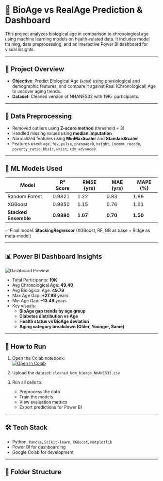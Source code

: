 # 🧬 BioAge vs RealAge Prediction & Dashboard

This project analyzes biological age in comparison to chronological age using machine learning models on health-related data. It includes model training, data preprocessing, and an interactive Power BI dashboard for visual insights.

---

## 📌 Project Overview

- **Objective**: Predict Biological Age (`kdm0`) using physiological and demographic features, and compare it against Real (Chronological) Age to uncover aging trends.
- **Dataset**: Cleaned version of NHANES32 with 19K+ participants.

---

## 🧹 Data Preprocessing

- Removed outliers using **Z-score method** (threshold = 3)
- Handled missing values using **median imputation**
- Normalized features using **MinMaxScaler** and **StandardScaler**
- Features used: `age`, `fev`, `pulse`, `phenoage0`, `height`, `income_recode`, `poverty_ratio`, `hba1c`, `waist`, `kdm_advance0`

---

## 🤖 ML Models Used

| Model                 | R² Score | RMSE (yrs) | MAE (yrs) | MAPE (%) |
|----------------------|----------|------------|-----------|----------|
| Random Forest        | 0.9821   | 1.22       | 0.83      | 1.89     |
| XGBoost              | 0.9850   | 1.15       | 0.76      | 1.61     |
| **Stacked Ensemble** | **0.9880** | **1.07**   | **0.70**  | **1.50** |

✅ Final model: **StackingRegressor** (XGBoost, RF, GB as base + Ridge as meta-model)

---

## 📊 Power BI Dashboard Insights

![Dashboard Preview](https://github.com/aryanv1999/BiologicalAge-vs-RealAge-Prediction-Dashboard/main/Dashboard.png)

- Total Participants: **19K**
- Avg Chronological Age: **49.49**
- Avg Biological Age: **49.79**
- Max Age Gap: **+27.98** years
- Min Age Gap: **–13.49** years
- Key visuals:
  - **BioAge gap trends by age group**
  - **Diabetes distribution vs Age**
  - **Health status vs BioAge deviation**
  - **Aging category breakdown (Older, Younger, Same)**

---

## 🚀 How to Run

1. Open the Colab notebook:  
   [![Open In Colab](https://colab.research.google.com/assets/colab-badge.svg)]([https://colab.research.google.com/github/your-username/your-repo/blob/main/path/to/notebook.ipynb](https://colab.research.google.com/drive/1dg-SusBMRGRZfvmlnS6sI-IHvzhAm057?usp=sharing))

2. Upload the dataset: `cleaned_kdm_bioage_NHANES32.csv`

3. Run all cells to:
   - Preprocess the data
   - Train the models
   - View evaluation metrics
   - Export predictions for Power BI

---

## 🛠 Tech Stack

- Python: `Pandas`, `Scikit-learn`, `XGBoost`, `Matplotlib`
- Power BI for dashboarding
- Google Colab for development

---

## 📎 Folder Structure

